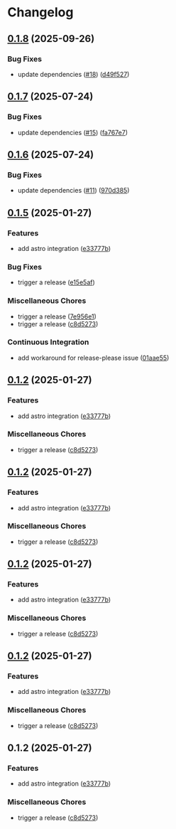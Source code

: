 # Changelog

## [0.1.8](https://github.com/ocavue/astro-minify-html-swc/compare/v0.1.7...v0.1.8) (2025-09-26)


### Bug Fixes

* update dependencies ([#18](https://github.com/ocavue/astro-minify-html-swc/issues/18)) ([d49f527](https://github.com/ocavue/astro-minify-html-swc/commit/d49f5279b35582a24fe38aedf187092a49b32855))

## [0.1.7](https://github.com/ocavue/astro-minify-html-swc/compare/v0.1.6...v0.1.7) (2025-07-24)


### Bug Fixes

* update dependencies ([#15](https://github.com/ocavue/astro-minify-html-swc/issues/15)) ([fa767e7](https://github.com/ocavue/astro-minify-html-swc/commit/fa767e787999f8957f45b60318bc83d7cf467d5e))

## [0.1.6](https://github.com/ocavue/astro-minify-html-swc/compare/v0.1.5...v0.1.6) (2025-07-24)


### Bug Fixes

* update dependencies ([#11](https://github.com/ocavue/astro-minify-html-swc/issues/11)) ([970d385](https://github.com/ocavue/astro-minify-html-swc/commit/970d385b6921d599e573d85aa6300f5cb9c55e60))

## [0.1.5](https://github.com/ocavue/astro-minify-html-swc/compare/v0.1.2...v0.1.5) (2025-01-27)


### Features

* add astro integration ([e33777b](https://github.com/ocavue/astro-minify-html-swc/commit/e33777bf546982c05d1f2a2a9027f6d6dfd7f3c8))


### Bug Fixes

* trigger a release ([e15e5af](https://github.com/ocavue/astro-minify-html-swc/commit/e15e5af31064819bcb912b4bce8817d939813ec4))


### Miscellaneous Chores

* trigger a release ([7e956e1](https://github.com/ocavue/astro-minify-html-swc/commit/7e956e19e53c2e01e1c3b0e06ab868ac19642421))
* trigger a release ([c8d5273](https://github.com/ocavue/astro-minify-html-swc/commit/c8d52739fd9c2ca7c306dc0e8ccfdf13874f76a9))


### Continuous Integration

* add workaround for release-please issue ([01aae55](https://github.com/ocavue/astro-minify-html-swc/commit/01aae552570aef4e7fe7bb1a9411b8c1825964c7))

## [0.1.2](https://github.com/ocavue/astro-minify-html-swc/compare/v0.1.2...v0.1.2) (2025-01-27)


### Features

* add astro integration ([e33777b](https://github.com/ocavue/astro-minify-html-swc/commit/e33777bf546982c05d1f2a2a9027f6d6dfd7f3c8))


### Miscellaneous Chores

* trigger a release ([c8d5273](https://github.com/ocavue/astro-minify-html-swc/commit/c8d52739fd9c2ca7c306dc0e8ccfdf13874f76a9))

## [0.1.2](https://github.com/ocavue/astro-minify-html-swc/compare/v0.1.2...v0.1.2) (2025-01-27)


### Features

* add astro integration ([e33777b](https://github.com/ocavue/astro-minify-html-swc/commit/e33777bf546982c05d1f2a2a9027f6d6dfd7f3c8))


### Miscellaneous Chores

* trigger a release ([c8d5273](https://github.com/ocavue/astro-minify-html-swc/commit/c8d52739fd9c2ca7c306dc0e8ccfdf13874f76a9))

## [0.1.2](https://github.com/ocavue/astro-minify-html-swc/compare/v0.1.2...v0.1.2) (2025-01-27)


### Features

* add astro integration ([e33777b](https://github.com/ocavue/astro-minify-html-swc/commit/e33777bf546982c05d1f2a2a9027f6d6dfd7f3c8))


### Miscellaneous Chores

* trigger a release ([c8d5273](https://github.com/ocavue/astro-minify-html-swc/commit/c8d52739fd9c2ca7c306dc0e8ccfdf13874f76a9))

## [0.1.2](https://github.com/ocavue/astro-minify-html-swc/compare/v0.1.2...v0.1.2) (2025-01-27)


### Features

* add astro integration ([e33777b](https://github.com/ocavue/astro-minify-html-swc/commit/e33777bf546982c05d1f2a2a9027f6d6dfd7f3c8))


### Miscellaneous Chores

* trigger a release ([c8d5273](https://github.com/ocavue/astro-minify-html-swc/commit/c8d52739fd9c2ca7c306dc0e8ccfdf13874f76a9))

## 0.1.2 (2025-01-27)


### Features

* add astro integration ([e33777b](https://github.com/ocavue/astro-minify-html-swc/commit/e33777bf546982c05d1f2a2a9027f6d6dfd7f3c8))


### Miscellaneous Chores

* trigger a release ([c8d5273](https://github.com/ocavue/astro-minify-html-swc/commit/c8d52739fd9c2ca7c306dc0e8ccfdf13874f76a9))
